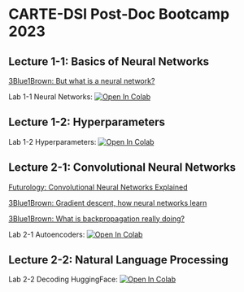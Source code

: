 # CARTE-DSI Post-Doc Bootcamp 2023

## Lecture 1-1: Basics of Neural Networks

[3Blue1Brown: But what is a neural network?](https://www.youtube.com/watch?v=aircAruvnKk&pp=ygUaM2JsdWUxYnJvd24gbmV1cmFsIG5ldHdvcms%3D)

Lab 1-1 Neural Networks: <a target="_blank" href="https://colab.research.google.com/github/alexwolson/postdocbootcamp2023/blob/main/lab_1_1_neuralnets.ipynb">
  <img src="https://colab.research.google.com/assets/colab-badge.svg" alt="Open In Colab"/>
</a>

## Lecture 1-2: Hyperparameters

Lab 1-2 Hyperparameters: <a target="_blank" href="https://colab.research.google.com/github/alexwolson/postdocbootcamp2023/blob/main/lab_1_2_hyperparameters.ipynb">
  <img src="https://colab.research.google.com/assets/colab-badge.svg" alt="Open In Colab"/>
</a>

## Lecture 2-1: Convolutional Neural Networks

[Futurology: Convolutional Neural Networks Explained](https://www.youtube.com/watch?v=pj9-rr1wDhM&t=549s)

[3Blue1Brown: Gradient descent, how neural networks learn](https://www.youtube.com/watch?v=IHZwWFHWa-w)

[3Blue1Brown: What is backpropagation really doing?](https://www.youtube.com/watch?v=Ilg3gGewQ5U)

Lab 2-1 Autoencoders: <a target="_blank" href="https://colab.research.google.com/github/alexwolson/postdocbootcamp2023/blob/main/lab_2_1_autoencoders.ipynb">
  <img src="https://colab.research.google.com/assets/colab-badge.svg" alt="Open In Colab"/>
</a>

## Lecture 2-2: Natural Language Processing

Lab 2-2 Decoding HuggingFace: <a target="_blank" href="https://colab.research.google.com/github/alexwolson/postdocbootcamp2023/blob/main/lab_2_2_decoding_huggingface.ipynb">
  <img src="https://colab.research.google.com/assets/colab-badge.svg" alt="Open In Colab"/>